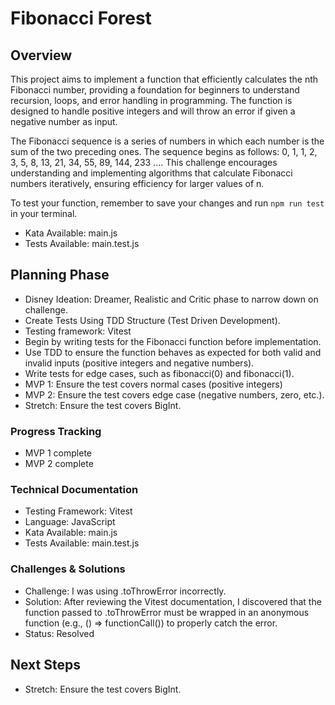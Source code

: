 # Fibonacci Forest

## Overview

This project aims to implement a function that efficiently calculates the nth Fibonacci number, providing a foundation for beginners to understand recursion, loops, and error handling in programming. The function is designed to handle positive integers and will throw an error if given a negative number as input.

The Fibonacci sequence is a series of numbers in which each number is the sum of the two preceding ones. The sequence begins as follows: 0, 1, 1, 2, 3, 5, 8, 13, 21, 34, 55, 89, 144, 233 .... This challenge encourages understanding and implementing algorithms that calculate Fibonacci numbers iteratively, ensuring efficiency for larger values of n.

To test your function, remember to save your changes and run `npm run test` in your terminal.

- Kata Available: main.js
- Tests Available: main.test.js

## Planning Phase

- Disney Ideation: Dreamer, Realistic and Critic phase to narrow down on challenge.
- Create Tests Using TDD Structure (Test Driven Development).
- Testing framework: Vitest
- Begin by writing tests for the Fibonacci function before implementation.
- Use TDD to ensure the function behaves as expected for both valid and invalid inputs (positive integers and negative numbers).
- Write tests for edge cases, such as fibonacci(0) and fibonacci(1).
- MVP 1: Ensure the test covers normal cases (positive integers)
- MVP 2: Ensure the test covers edge case (negative numbers, zero, etc.).
- Stretch: Ensure the test covers BigInt.

### Progress Tracking

- MVP 1 complete
- MVP 2 complete

### Technical Documentation

- Testing Framework: Vitest
- Language: JavaScript
- Kata Available: main.js
- Tests Available: main.test.js


### Challenges & Solutions

- Challenge: I was using .toThrowError incorrectly.
- Solution: After reviewing the Vitest documentation, I discovered that the function passed to .toThrowError must be wrapped in an anonymous function (e.g., () => functionCall()) to properly catch the error.
- Status: Resolved

## Next Steps

- Stretch: Ensure the test covers BigInt.
